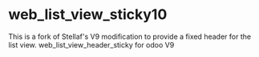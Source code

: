 # web_list_view_sticky10

This is a fork of Stellaf's V9 modification to provide a fixed header for the list view.
web_list_view_header_sticky for  odoo V9
